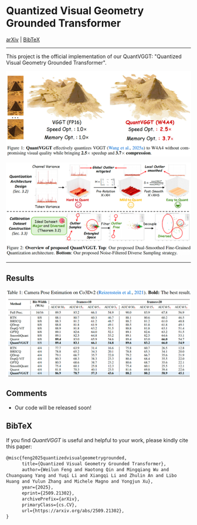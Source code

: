 # Quantized Visual Geometry Grounded Transformer

[arXiv](https://arxiv.org/abs/2509.21302) | [BibTeX](#bibtex)

------

This project is the official implementation of our QuantVGGT: "Quantized Visual Geometry Grounded Transformer".

![teaser](imgs/teaser.png)

![overview](imgs/overview.png)

------

## Results

![result](imgs/result.png)

## Comments

- Our code will be released soon!

## BibTeX

If you find *QuantVGGT* is useful and helpful to your work, please kindly cite this paper:

```
@misc{feng2025quantizedvisualgeometrygrounded,
      title={Quantized Visual Geometry Grounded Transformer}, 
      author={Weilun Feng and Haotong Qin and Mingqiang Wu and Chuanguang Yang and Yuqi Li and Xiangqi Li and Zhulin An and Libo Huang and Yulun Zhang and Michele Magno and Yongjun Xu},
      year={2025},
      eprint={2509.21302},
      archivePrefix={arXiv},
      primaryClass={cs.CV},
      url={https://arxiv.org/abs/2509.21302}, 
}
```

